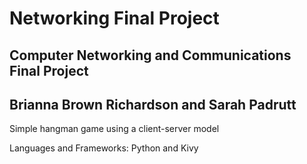 # Networking Final Project

## Computer Networking and Communications Final Project

## Brianna Brown Richardson and Sarah Padrutt

Simple hangman game using a client-server model

Languages and Frameworks: Python and Kivy
